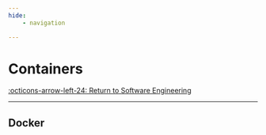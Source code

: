 ```yaml
---
hide:
    - navigation

---
```


# Containers

[:octicons-arrow-left-24: Return to Software Engineering](/Knowledge-Notebook/Software-Engineering/)

---

## Docker

